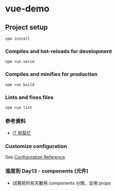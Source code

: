 # vue-demo

## Project setup
```
npm install
```

### Compiles and hot-reloads for development
```
npm run serve
```

### Compiles and minifies for production
```
npm run build
```

### Lints and fixes files
```
npm run lint
```

### 參考資料
- [iT 邦幫忙](https://ithelp.ithome.com.tw/articles/10314891)


### Customize configuration
See [Configuration Reference](https://cli.vuejs.org/config/).
 

### 進度到 Day13 - components (元件)
- 試著把所有天數用 components 分開，並用 props
